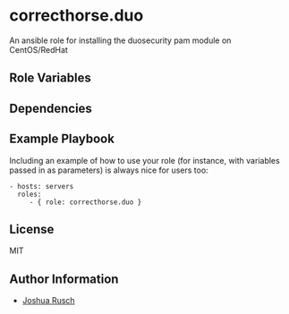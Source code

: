correcthorse.duo
=========

An ansible role for installing the duosecurity pam module on CentOS/RedHat


Role Variables
--------------


Dependencies
------------



Example Playbook
----------------

Including an example of how to use your role (for instance, with variables passed in as parameters) is always nice for users too:

    - hosts: servers
      roles:
         - { role: correcthorse.duo }

License
-------

MIT

Author Information
------------------

* [Joshua Rusch](https://correct.horse/)

